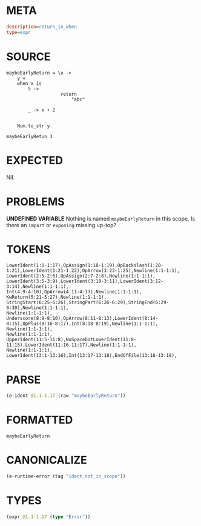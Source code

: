 # META
~~~ini
description=return_in_when
type=expr
~~~
# SOURCE
~~~roc
maybeEarlyReturn = \x ->
    y =
    when x is
        5 ->
                    return
                        "abc"

        _ -> x + 2


    Num.to_str y

maybeEarlyRetun 3
~~~
# EXPECTED
NIL
# PROBLEMS
**UNDEFINED VARIABLE**
Nothing is named `maybeEarlyReturn` in this scope.
Is there an `import` or `exposing` missing up-top?

# TOKENS
~~~zig
LowerIdent(1:1-1:17),OpAssign(1:18-1:19),OpBackslash(1:20-1:21),LowerIdent(1:21-1:22),OpArrow(1:23-1:25),Newline(1:1-1:1),
LowerIdent(2:5-2:6),OpAssign(2:7-2:8),Newline(1:1-1:1),
LowerIdent(3:5-3:9),LowerIdent(3:10-3:11),LowerIdent(3:12-3:14),Newline(1:1-1:1),
Int(4:9-4:10),OpArrow(4:11-4:13),Newline(1:1-1:1),
KwReturn(5:21-5:27),Newline(1:1-1:1),
StringStart(6:25-6:26),StringPart(6:26-6:29),StringEnd(6:29-6:30),Newline(1:1-1:1),
Newline(1:1-1:1),
Underscore(8:9-8:10),OpArrow(8:11-8:13),LowerIdent(8:14-8:15),OpPlus(8:16-8:17),Int(8:18-8:19),Newline(1:1-1:1),
Newline(1:1-1:1),
Newline(1:1-1:1),
UpperIdent(11:5-11:8),NoSpaceDotLowerIdent(11:8-11:15),LowerIdent(11:16-11:17),Newline(1:1-1:1),
Newline(1:1-1:1),
LowerIdent(13:1-13:16),Int(13:17-13:18),EndOfFile(13:18-13:18),
~~~
# PARSE
~~~clojure
(e-ident @1.1-1.17 (raw "maybeEarlyReturn"))
~~~
# FORMATTED
~~~roc
maybeEarlyReturn
~~~
# CANONICALIZE
~~~clojure
(e-runtime-error (tag "ident_not_in_scope"))
~~~
# TYPES
~~~clojure
(expr @1.1-1.17 (type "Error"))
~~~
